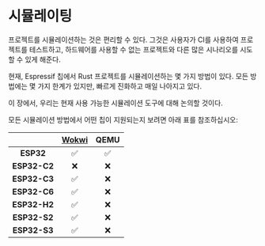 # 시뮬레이팅

프로젝트를 시뮬레이션하는 것은 편리할 수 있다. 그것은 사용자가 CI를 사용하여 프로젝트를 테스트하고, 하드웨어를 사용할 수 없는 프로젝트와 다른 많은 시나리오를 시도할 수 있게 해준다.

현재, Espressif 칩에서 Rust 프로젝트를 시뮬레이션하는 몇 가지 방법이 있다. 모든 방법에는 몇 가지 한계가 있지만, 빠르게 진화하고 매일 나아지고 있다.

이 장에서, 우리는 현재 사용 가능한 시뮬레이션 도구에 대해 논의할 것이다.

모든 시뮬레이션 방법에서 어떤 칩이 지원되는지 보려면 아래 표를 참조하십시오:

|              | **[Wokwi][wokwi]** | **QEMU** |
| :----------: | :----------------: | :------: |
|  **ESP32**   |         ✅          |    ✅     |
| **ESP32-C2** |         ❌          |    ❌     |
| **ESP32-C3** |         ✅          |    ❌     |
| **ESP32-C6** |         ✅          |    ❌     |
| **ESP32-H2** |         ✅          |    ❌     |
| **ESP32-S2** |         ✅          |    ❌     |
| **ESP32-S3** |         ✅          |    ❌     |

[wokwi]: https://docs.wokwi.com/guides/esp32#simulation-features
